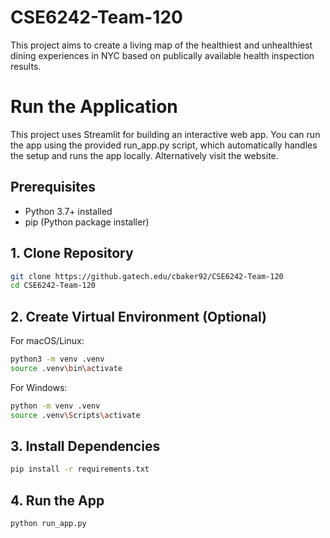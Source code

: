 # CSE6242-Team-120
This project aims to create a living map of the healthiest and unhealthiest dining experiences in NYC based on publically available health inspection results. 

# Run the Application
This project uses Streamlit for building an interactive web app. You can run the app using the provided run_app.py script, which automatically handles the setup and runs the app locally. Alternatively visit the website.
## Prerequisites
- Python 3.7+ installed
- pip (Python package installer)
## 1. Clone Repository
```bash
git clone https://github.gatech.edu/cbaker92/CSE6242-Team-120
cd CSE6242-Team-120
```

## 2. Create Virtual Environment (Optional)

For macOS/Linux:
```sh
python3 -m venv .venv
source .venv\bin\activate
```

For Windows:
```bash
python -m venv .venv
source .venv\Scripts\activate
```

## 3. Install Dependencies
```bash
pip install -r requirements.txt
```

## 4. Run the App
```bash
python run_app.py
```
